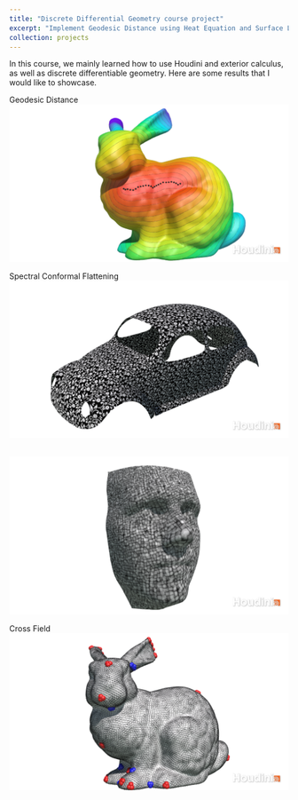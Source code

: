 ```yaml
---
title: "Discrete Differential Geometry course project"
excerpt: "Implement Geodesic Distance using Heat Equation and Surface Laplacian and cross field on a bunny, as well as Spectral Conformal Flattening, like texture mapping."
collection: projects
---
```


In this course, we mainly learned how to use Houdini and exterior calculus, as well as discrete differentiable geometry. Here are some results that I would like to showcase. 

 Geodesic Distance
<br/><img src='/images/274Geodesic Distance.png'>

 Spectral Conformal Flattening
<br/><img src='/images/274FAL.png'>

<br/><img src='/images/274FAL2.png'>

 Cross Field
<br/><img src='/images/274GD.png'>